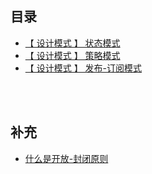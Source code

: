 ## 目录

* [【 设计模式 】 状态模式](https://github.com/yang1212/collection-about/issues/36)
* [【 设计模式 】 策略模式](https://github.com/yang1212/collection-about/issues/37)
* [【 设计模式 】 发布-订阅模式](https://github.com/yang1212/collection-about/issues/38)




<br/>
<br/>

## 补充

* [什么是开放-封闭原则](https://cloud.tencent.com/developer/article/1456518)
